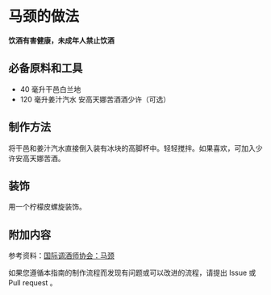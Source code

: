 
# 马颈的做法

**饮酒有害健康，未成年人禁止饮酒**

## 必备原料和工具

- 40 毫升干邑白兰地 
- 120 毫升姜汁汽水 安高天娜苦酒酒少许（可选）


## 制作方法

将干邑和姜汁汽水直接倒入装有冰块的高脚杯中。轻轻搅拌。如果喜欢，可加入少许安高天娜苦酒。

## 装饰

用一个柠檬皮螺旋装饰。

## 附加内容

参考资料：[国际调酒师协会：马颈](https://iba-world.com/horses-neck/)

如果您遵循本指南的制作流程而发现有问题或可以改进的流程，请提出 Issue 或 Pull request 。
